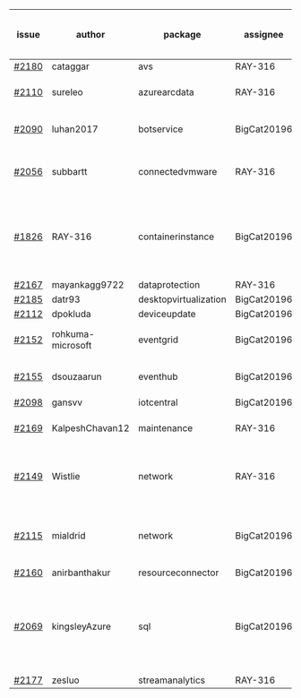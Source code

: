 | issue | author | package | assignee | bot advice | created date of issue | delay from created date | target release date | date from target |
| ------ | ------ | ------ | ------ | ------ | ------ | ----- | ------ | :-----: |
| [#2180](https://github.com/Azure/sdk-release-request/issues/2180) | cataggar | avs | RAY-316 |   | 10-26 | 1 | 11-15 | 17 |
| [#2110](https://github.com/Azure/sdk-release-request/issues/2110) | sureleo | azurearcdata | RAY-316 |  Less than two days from the release date!  | 10-13 | 14 | 10-18 | -10 |
| [#2090](https://github.com/Azure/sdk-release-request/issues/2090) | luhan2017 | botservice | BigCat20196 |  Less than two days from the release date!  | 10-09 | 19 | 10-25 | -3 |
| [#2056](https://github.com/Azure/sdk-release-request/issues/2056) | subbartt | connectedvmware | RAY-316 | delay for a long time and better to handle now. | 10-02 | 25 | 11-05 | 7 |
| [#1826](https://github.com/Azure/sdk-release-request/issues/1826) | RAY-316 | containerinstance | BigCat20196 | new version is 0.0.0, please check base branch!  Less than two days from the release date!  | 08-03 | 86 | 10-29 | 0 |
| [#2167](https://github.com/Azure/sdk-release-request/issues/2167) | mayankagg9722 | dataprotection | RAY-316 |   | 10-25 | 3 | 11-08 | 10 |
| [#2185](https://github.com/Azure/sdk-release-request/issues/2185) | datr93 | desktopvirtualization | BigCat20196 |   | 10-27 | 0 | 11-10 | 12 |
| [#2112](https://github.com/Azure/sdk-release-request/issues/2112) | dpokluda | deviceupdate | BigCat20196 |   | 10-13 | 14 | 11-05 | 7 |
| [#2152](https://github.com/Azure/sdk-release-request/issues/2152) | rohkuma-microsoft | eventgrid | BigCat20196 |  Less than two days from the release date!  | 10-21 | 7 | 10-22 | -6 |
| [#2155](https://github.com/Azure/sdk-release-request/issues/2155) | dsouzaarun | eventhub | BigCat20196 |  Less than two days from the release date!  | 10-21 | 6 | 10-28 | 0 |
| [#2098](https://github.com/Azure/sdk-release-request/issues/2098) | gansvv | iotcentral | BigCat20196 |   | 10-12 | 15 | 11-01 | 3 |
| [#2169](https://github.com/Azure/sdk-release-request/issues/2169) | KalpeshChavan12 | maintenance | RAY-316 |  Less than two days from the release date!  | 10-25 | 2 | 10-29 | 0 |
| [#2149](https://github.com/Azure/sdk-release-request/issues/2149) | Wistlie | network | RAY-316 | Warning:There is duplicated issue for azure-mgmt-network.   | 10-21 | 7 | 11-03 | 5 |
| [#2115](https://github.com/Azure/sdk-release-request/issues/2115) | mialdrid | network | BigCat20196 | Warning:There is duplicated issue for azure-mgmt-network.   | 10-14 | 13 | 11-08 | 10 |
| [#2160](https://github.com/Azure/sdk-release-request/issues/2160) | anirbanthakur | resourceconnector | BigCat20196 |   | 10-22 | 5 | 11-08 | 10 |
| [#2069](https://github.com/Azure/sdk-release-request/issues/2069) | kingsleyAzure | sql | BigCat20196 | delay for a long time and better to handle now.Less than two days from the release date!  | 10-05 | 22 | 10-08 | -20 |
| [#2177](https://github.com/Azure/sdk-release-request/issues/2177) | zesluo | streamanalytics | RAY-316 |   | 10-26 | 1 | 11-09 | 11 |

